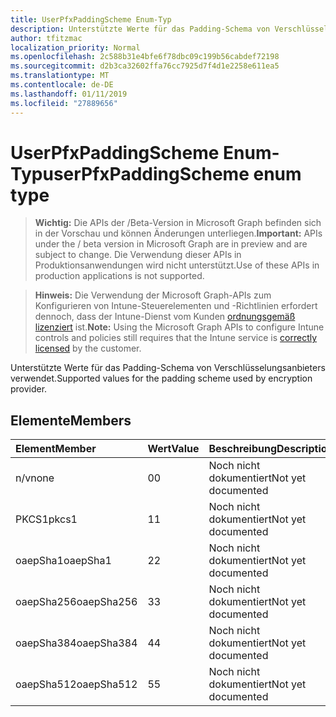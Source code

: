 ```yaml
---
title: UserPfxPaddingScheme Enum-Typ
description: Unterstützte Werte für das Padding-Schema von Verschlüsselungsanbieters verwendet.
author: tfitzmac
localization_priority: Normal
ms.openlocfilehash: 2c588b31e4bfe6f78dbc09c199b56cabdef72198
ms.sourcegitcommit: d2b3ca32602ffa76cc7925d7f4d1e2258e611ea5
ms.translationtype: MT
ms.contentlocale: de-DE
ms.lasthandoff: 01/11/2019
ms.locfileid: "27889656"
---
```

# <a name="userpfxpaddingscheme-enum-type"></a><span data-ttu-id="ad001-103">UserPfxPaddingScheme Enum-Typ</span><span class="sxs-lookup"><span data-stu-id="ad001-103">userPfxPaddingScheme enum type</span></span>

> <span data-ttu-id="ad001-104">**Wichtig:** Die APIs der /Beta-Version in Microsoft Graph befinden sich in der Vorschau und können Änderungen unterliegen.</span><span class="sxs-lookup"><span data-stu-id="ad001-104">**Important:** APIs under the / beta version in Microsoft Graph are in preview and are subject to change.</span></span> <span data-ttu-id="ad001-105">Die Verwendung dieser APIs in Produktionsanwendungen wird nicht unterstützt.</span><span class="sxs-lookup"><span data-stu-id="ad001-105">Use of these APIs in production applications is not supported.</span></span>

> <span data-ttu-id="ad001-106">**Hinweis:** Die Verwendung der Microsoft Graph-APIs zum Konfigurieren von Intune-Steuerelementen und -Richtlinien erfordert dennoch, dass der Intune-Dienst vom Kunden [ordnungsgemäß lizenziert](https://go.microsoft.com/fwlink/?linkid=839381) ist.</span><span class="sxs-lookup"><span data-stu-id="ad001-106">**Note:** Using the Microsoft Graph APIs to configure Intune controls and policies still requires that the Intune service is [correctly licensed](https://go.microsoft.com/fwlink/?linkid=839381) by the customer.</span></span>

<span data-ttu-id="ad001-107">Unterstützte Werte für das Padding-Schema von Verschlüsselungsanbieters verwendet.</span><span class="sxs-lookup"><span data-stu-id="ad001-107">Supported values for the padding scheme used by encryption provider.</span></span>
## <a name="members"></a><span data-ttu-id="ad001-108">Elemente</span><span class="sxs-lookup"><span data-stu-id="ad001-108">Members</span></span>
|<span data-ttu-id="ad001-109">Element</span><span class="sxs-lookup"><span data-stu-id="ad001-109">Member</span></span>|<span data-ttu-id="ad001-110">Wert</span><span class="sxs-lookup"><span data-stu-id="ad001-110">Value</span></span>|<span data-ttu-id="ad001-111">Beschreibung</span><span class="sxs-lookup"><span data-stu-id="ad001-111">Description</span></span>|
|:---|:---|:---|
|<span data-ttu-id="ad001-112">n/v</span><span class="sxs-lookup"><span data-stu-id="ad001-112">none</span></span>|<span data-ttu-id="ad001-113">0</span><span class="sxs-lookup"><span data-stu-id="ad001-113">0</span></span>|<span data-ttu-id="ad001-114">Noch nicht dokumentiert</span><span class="sxs-lookup"><span data-stu-id="ad001-114">Not yet documented</span></span>|
|<span data-ttu-id="ad001-115">PKCS1</span><span class="sxs-lookup"><span data-stu-id="ad001-115">pkcs1</span></span>|<span data-ttu-id="ad001-116">1</span><span class="sxs-lookup"><span data-stu-id="ad001-116">1</span></span>|<span data-ttu-id="ad001-117">Noch nicht dokumentiert</span><span class="sxs-lookup"><span data-stu-id="ad001-117">Not yet documented</span></span>|
|<span data-ttu-id="ad001-118">oaepSha1</span><span class="sxs-lookup"><span data-stu-id="ad001-118">oaepSha1</span></span>|<span data-ttu-id="ad001-119">2</span><span class="sxs-lookup"><span data-stu-id="ad001-119">2</span></span>|<span data-ttu-id="ad001-120">Noch nicht dokumentiert</span><span class="sxs-lookup"><span data-stu-id="ad001-120">Not yet documented</span></span>|
|<span data-ttu-id="ad001-121">oaepSha256</span><span class="sxs-lookup"><span data-stu-id="ad001-121">oaepSha256</span></span>|<span data-ttu-id="ad001-122">3</span><span class="sxs-lookup"><span data-stu-id="ad001-122">3</span></span>|<span data-ttu-id="ad001-123">Noch nicht dokumentiert</span><span class="sxs-lookup"><span data-stu-id="ad001-123">Not yet documented</span></span>|
|<span data-ttu-id="ad001-124">oaepSha384</span><span class="sxs-lookup"><span data-stu-id="ad001-124">oaepSha384</span></span>|<span data-ttu-id="ad001-125">4</span><span class="sxs-lookup"><span data-stu-id="ad001-125">4</span></span>|<span data-ttu-id="ad001-126">Noch nicht dokumentiert</span><span class="sxs-lookup"><span data-stu-id="ad001-126">Not yet documented</span></span>|
|<span data-ttu-id="ad001-127">oaepSha512</span><span class="sxs-lookup"><span data-stu-id="ad001-127">oaepSha512</span></span>|<span data-ttu-id="ad001-128">5</span><span class="sxs-lookup"><span data-stu-id="ad001-128">5</span></span>|<span data-ttu-id="ad001-129">Noch nicht dokumentiert</span><span class="sxs-lookup"><span data-stu-id="ad001-129">Not yet documented</span></span>|





